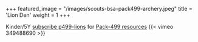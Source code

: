 +++
featured_image = "/images/scouts-bsa-pack499-archery.jpeg"
title = 'Lion Den'
weight = 1
+++

Kinder/5Y [subscribe p499-lions](https://groups.google.com/g/p499-lions) for [Pack-499 resources](https://drive.google.com/drive/folders/1Oz2251wIr8AjRcdpyzCCV6Avm22dQjM0)
{{< vimeo 349488690 >}}

